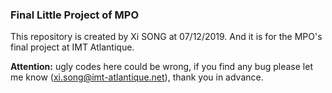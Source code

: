 ### Final Little Project of MPO

This repository is created by Xi SONG at 07/12/2019. 
And it is for the MPO's final project at IMT Atlantique.

**Attention:** ugly codes here could be wrong, if you find any bug please let me know (xi.song@imt-atlantique.net), thank you in advance.
